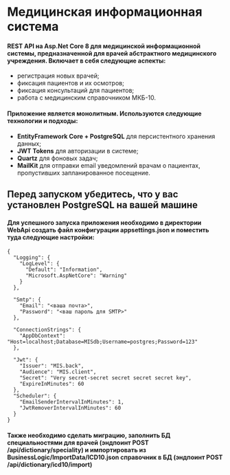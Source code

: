 # Медицинская информационная система

#### REST API на Asp.Net Core 8 для медицинской информационной системы, предназначенной для врачей абстрактного медицинского учреждения. Включает в себя следующие аспекты:
- регистрация новых врачей;
- фиксация пациентов и их осмотров;
- фиксация консультаций для пациентов;
- работа с медицинским справочником МКБ-10.

#### Приложение является монолитным. Используются следующие технологии и подходы:
- **EntityFramework Core + PostgreSQL** для персистентного хранения данных;
- **JWT Tokens** для авторизации в системе;
- **Quartz** для фоновых задач;
- **MailKit** для отправки email уведомлений врачам о пациентах, пропустивших запланированное посещение.

## Перед запуском убедитесь, что у вас установлен PostgreSQL на вашей машине

#### Для успешного запуска приложения необходимо в директории WebApi создать файл конфигурации appsettings.json и поместить туда следующие настройки:
```
{
  "Logging": {
    "LogLevel": {
      "Default": "Information",
      "Microsoft.AspNetCore": "Warning"
    }
  },

  "Smtp": {
    "Email": "<ваша почта>",
    "Password": "<ваш пароль для SMTP>"
  },

  "ConnectionStrings": {
    "AppDbContext": "Host=localhost;Database=MISdb;Username=postgres;Password=123"
  },

  "Jwt": {
    "Issuer": "MIS.back",
    "Audience": "MIS.client",
    "Secret": "Very secret-secret secret secret secret key",
    "ExpireInMinutes": 60
  },
  "Scheduler": {
    "EmailSenderIntervalInMinutes": 1,
    "JwtRemoverIntervalInMinutes": 60
  }
}
```
#### Также необходимо сделать миграцию, заполнить БД специальностями для врачей (эндпоинт POST /api/dictionary/speciality) и импортировать из BusinessLogic/ImportData/ICD10.json справочник в БД (эндпоинт POST /api/dictionary/icd10/import)
